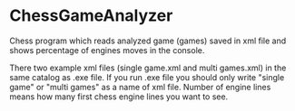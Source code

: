 # ChessGameAnalyzer
Chess program which reads analyzed game (games) saved in xml file and shows percentage of engines moves in the console.

There two example xml files (single game.xml and multi games.xml) in the same catalog as .exe file. 
If you run .exe file you should only write "single game" or "multi games" as a name of xml file.
Number of engine lines means how many first chess engine lines you want to see. 
